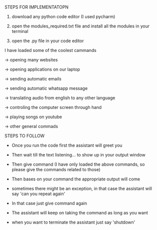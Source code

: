 STEPS FOR IMPLEMENTATOPN

1) download any python code editor (I used pycharm)

2) open the modules_required.txt file and install all the modules in your terminal

3) open the .py file in your code editor


I have loaded some of the coolest cammands

-> opening many websites

-> opening applications on our laptop

-> sending automatic emails

-> sending automatic whatsapp message

-> translating audio from english to any other language

-> controling the computer screen through hand

-> playing songs on youtube

-> other general commads


STEPS TO FOLLOW

- Once you run the code first the assistant will greet you

- Then wait till the text listening... to show up in your output window

- Then give command (I have only loaded the above commands, so please give the commands related to those)

- Then bases on your command the appropriate output will come

- sometimes there might be an exception, in that case the assistant will say 'can you repeat again' 

- In that case just give command again

- The assistant will keep on taking the command as long as you want

- when you want to terminate the assistant just say 'shutdown'





